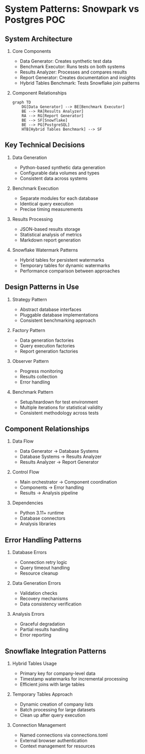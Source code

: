 # System Patterns: Snowpark vs Postgres POC

## System Architecture
1. Core Components
   - Data Generator: Creates synthetic test data
   - Benchmark Executor: Runs tests on both systems
   - Results Analyzer: Processes and compares results
   - Report Generator: Creates documentation and insights
   - Hybrid Tables Benchmark: Tests Snowflake join patterns

2. Component Relationships
   ```mermaid
   graph TD
       DG[Data Generator] --> BE[Benchmark Executor]
       BE --> RA[Results Analyzer]
       RA --> RG[Report Generator]
       BE --> SF[Snowflake]
       BE --> PG[PostgreSQL]
       HTB[Hybrid Tables Benchmark] --> SF
   ```

## Key Technical Decisions
1. Data Generation
   - Python-based synthetic data generation
   - Configurable data volumes and types
   - Consistent data across systems

2. Benchmark Execution
   - Separate modules for each database
   - Identical query execution
   - Precise timing measurements

3. Results Processing
   - JSON-based results storage
   - Statistical analysis of metrics
   - Markdown report generation

4. Snowflake Watermark Patterns
   - Hybrid tables for persistent watermarks
   - Temporary tables for dynamic watermarks
   - Performance comparison between approaches

## Design Patterns in Use
1. Strategy Pattern
   - Abstract database interfaces
   - Pluggable database implementations
   - Consistent benchmarking approach

2. Factory Pattern
   - Data generation factories
   - Query execution factories
   - Report generation factories

3. Observer Pattern
   - Progress monitoring
   - Results collection
   - Error handling

4. Benchmark Pattern
   - Setup/teardown for test environment
   - Multiple iterations for statistical validity
   - Consistent methodology across tests

## Component Relationships
1. Data Flow
   - Data Generator → Database Systems
   - Database Systems → Results Analyzer
   - Results Analyzer → Report Generator

2. Control Flow
   - Main orchestrator → Component coordination
   - Components → Error handling
   - Results → Analysis pipeline

3. Dependencies
   - Python 3.11+ runtime
   - Database connectors
   - Analysis libraries

## Error Handling Patterns
1. Database Errors
   - Connection retry logic
   - Query timeout handling
   - Resource cleanup

2. Data Generation Errors
   - Validation checks
   - Recovery mechanisms
   - Data consistency verification

3. Analysis Errors
   - Graceful degradation
   - Partial results handling
   - Error reporting

## Snowflake Integration Patterns
1. Hybrid Tables Usage
   - Primary key for company-level data
   - Timestamp watermarks for incremental processing
   - Efficient joins with large tables

2. Temporary Tables Approach
   - Dynamic creation of company lists
   - Batch processing for large datasets
   - Clean up after query execution

3. Connection Management
   - Named connections via connections.toml
   - External browser authentication
   - Context management for resources 